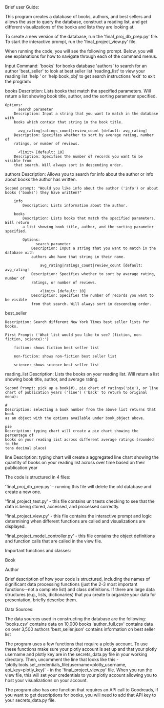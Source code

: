 Brief user Guide:

This program creates a database of books, authors, and best sellers and allows the user to query the database, construct a reading list, and get different visualizations of the books and lists they are looking at.

To create a new version of the database, run the 'final_proj_db_prep.py' file.
To start the interactive prompt, run the 'final_project_view.py' file.

When running the code, you will see the following prompt. Below, you will see explanations for how to navigate through each of the command menus.

Input Command:
        'books' for books database
        'authors' to search for an author
        'best_seller' to look at best seller list
        'reading_list' to view your reading list
        'help <COMMAND>' or 'help book_obj' to get search instructions
        'exit' to exit the program:


books
	Description: Lists books that match the specified parameters. Will return a
	list showing book title, author, and the sorting parameter specified.

	Options:
		  search parameter
		Description: Input a string that you want to match in the database with
		books which contain that string in the book title.

		  avg_rating|ratings_count|review_count [default: avg_rating]
		Description: Specifies whether to sort by average rating, number of
		ratings, or number of reviews.

		  <limit> [default: 10]
		Description: Specifies the number of records you want to be visible from
		that search. Will always sort in descending order.



authors
	Description: Allows you to search for info about the author or info about
	books the author has written.

	Second prompt: "Would you like info about the author ('info') or about
	books ('books') they have written?"

		info
			Description: Lists information about the author.

		books
			Description: Lists books that match the specified parameters. Will return
			a list showing book title, author, and the sorting parameter specified.

			Options:
				  search parameter
				Description: Input a string that you want to match in the database with
				authors who have that string in their name.

				    avg_rating|ratings_count|review_count [default: avg_rating]
				Description: Specifies whether to sort by average rating, number of
				ratings, or number of reviews.

				    <limit> [default: 10]
				Description: Specifies the number of records you want to be visible
				from that search. Will always sort in descending order.



best_seller

	Description: Search different New York Times best seller lists for books.

	First Prompt: ('What list would you like to see? (fiction, non-fiction, science):')

		fiction: shows fiction best seller list

		non-fiction: shows non-fiction best seller list

		science: shows science best seller list



reading_list
	Description: Lists the books on your reading list. Will return a list showing
	book title, author, and average rating.

	Second Prompt: pick up a book(#), pie chart of ratings('pie'), or line chart of publication years ('line') ('back' to return to original menu):

	#
	Description: selecting a book number from the above list returns that book
	as an object with the options available under book_object above.

	pie
	Description: typing chart will create a pie chart showing the percentage of
	books on your reading list across different average ratings (rounded to the
	tens decimal place)

  line
  Description: typing chart will create a aggregated line chart showing the quantity of books on your reading list across over time based on their publication year



The code is structured in 4 files:

'final_proj_db_prep.py' - running this file will delete the old database and create a new one.

'final_project_test.py' - this file contains unit tests checking to see that the data is being stored, accessed, and processed correctly.

'final_project_view.py' - this file contains the interactive prompt and logic determining when different functions are called and visualizations are displayed.

'final_project_model_controller.py' - this file contains the object definitions and function calls that are called in the view file.

Important functions and classes:

Book


Author




Brief description of how your code is structured, including the names of significant data processing functions (just the 2-3 most important functions--not a complete list) and class definitions. If there are large data structures (e.g., lists, dictionaries) that you create to organize your data for presentation, briefly describe them.

Data Sources:

The data sources used in constructing the database are the following:
  'books.csv' contains data on 10,000 books
  'author_full.csv' contains data on over 3,500 authors
  'best_seller.json' contains information on best seller list

The program uses a few functions that require a plotly account. To use these functions make sure your plotly account is set up and that your plotly username and plotly key are in the secrets_data.py file in your working directory. Then, uncomment the line that looks like this -		'plotly.tools.set_credentials_file(username=plotly_username, api_key=plotly_key)'		- in the 'final_project_view.py' file. When you run the view file, this will set your credentials to your plotly account allowing you to host your visualizations on your account.


The program also has one function that requires an API call to Goodreads, if you want to get descriptions for books, you will need to add that API key to your secrets_data.py file.
